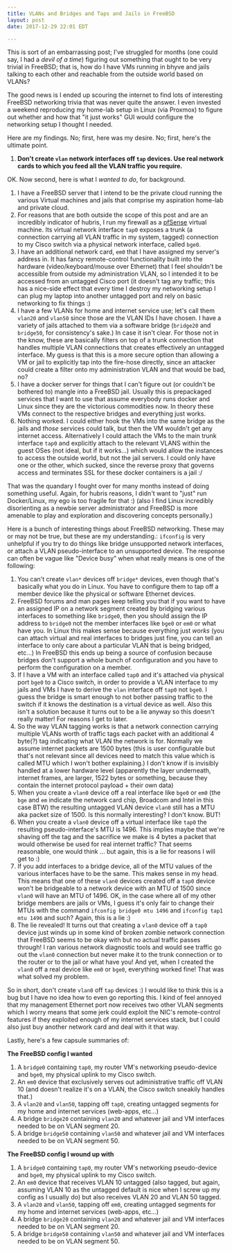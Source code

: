 ```yaml
---
title: VLANs and Bridges and Taps and Jails in FreeBSD
layout: post
date: 2017-12-29 22:01 EDT

---
```


This is sort of an embarrassing post; I've struggled for months (one could say, I had a _devil of a time_) figuring out something that ought to be very trivial in FreeBSD; that is, how do I have VMs running in bhyve and jails talking to each other and reachable from the outside world based on VLANs?

The good news is I ended up scouring the internet to find lots of interesting FreeBSD networking trivia that was never quite the answer. I even invested a weekend reproducing my home-lab setup in Linux (via Proxmox) to figure out whether and how that "it just works" GUI would configure the networking setup I thought I needed.

Here are my findings. No; first, here was my desire. No; first, here's the ultimate point.

1. **Don't create `vlan` network interfaces off `tap` devices. Use real network cards to which you feed all the VLAN traffic you require.**

OK. Now second, here is what I _wanted to do_, for background.
1. I have a FreeBSD server that I intend to be the private cloud running the various Virtual machines and jails that comprise my aspiration home-lab and private cloud.
2. For reasons that are both outside the scope of this post and are an incredibly indicator of hubris, I run my firewall as a [pfSense](https://www.pfsense.org/) virtual machine. Its virtual network interface `tap0` exposes a trunk (a connection carrying all VLAN traffic in my system, tagged) connection to my Cisco switch via a physical network interface, called `bge0`.
3. I have an additional network card, `em0` that I have assigned my server's address in. It has fancy remote-control functionality built into the hardware (video/keyboard/mouse over Ethernet) that I feel shouldn't be accessible from outside my administration VLAN, so I intended it to be accessed from an untagged Cisco port (it doesn't tag any traffic; this has a nice-side effect that every time I destroy my networking setup I can plug my laptop into another untagged port and rely on basic networking to fix things :)
4. I have a few VLANs for home and internet service use; let's call them `vlan20` and `vlan50` since those are the VLAN IDs I have chosen. I have a variety of jails attached to them via a software bridge (`bridge20` and `bridge50`, for consistency's sake.) In case it isn't clear. For those not in the know, these are basically filters on top of a trunk connection that handles multiple VLAN connections that creates effectively an untagged interface. My guess is that this is a more secure option than allowing a VM or jail to explicitly tap into the fire-hose directly, since an attacker could create a filter onto my administration VLAN and that would be bad, no?
5. I have a docker server for things that I can't figure out (or couldn't be bothered to) mangle into a FreeBSD jail. Usually this is prepackaged services that I want to use that assume everybody runs docker and Linux since they are the victorious commodities now. In theory these VMs connect to the respective bridges and everything just works.
6. Nothing worked. I could either hook the VMs into the same bridge as the jails and _those_ services could talk, but then the VM wouldn't get any internet access. Alternatively I could attach the VMs to the main trunk interface `tap0` and explicitly attach to the relevant VLANS within the guest OSes (not ideal, but if it works...) which would allow the instances to access the outside world, but not the jail servers. I could only have one or the other, which sucked, since the reverse proxy that governs access and terminates SSL for these docker containers is a jail :/

That was the quandary I fought over for many months instead of doing something useful. Again, for hubris reasons, I didn't want to "just" run Docker/Linux, my ego is too fragile for that :) (also I find Linux incredibly disorienting as a newbie server administrator and FreeBSD is more amenable to play and exploration and discovering concepts personally.)

Here is a bunch of interesting things about FreeBSD networking. These may or may not be true, but these are my understanding.:
`ifconfig` is very unhelpful if you try to do things like bridge unsupported network interfaces, or attach a VLAN pseudo-interface to an unsupported device. The response can often be vague like "Device busy" when what really means is one of the following:
1. You can't create `vlan*` devices off `bridge*` devices, even though that's basically what you do in Linux. You have to configure them to tap off a member device like the physical or software Ethernet devices.
2. FreeBSD forums and man pages keep telling you that if you want to have an assigned IP on a network segment created by bridging various interfaces to something like `bridge0`, then you should assign the IP address to `bridge0` not the member interfaces like `bge0` or `em0` or what have you. In Linux this makes sense because everything just _works_ (you can attach virtual and real interfaces to bridges just fine, you can tell an interface to only care about a particular VLAN that is being bridged, etc...) In FreeBSD this ends up being a source of confusion because bridges don't support a whole bunch of configuration and you have to perform the configuration on a member.
3. If I have a VM with an interface called `tap0` and it's attached via physical port `bge0` to a Cisco switch, in order to provide a VLAN interface to my jails and VMs I have to derive the `vlan` interface off `tap0` not `bge0`. I guess the bridge is smart enough to not bother passing traffic to the switch if it knows the destination is a virtual device as well. Also this isn't a solution because it turns out to be a lie anyway so this doesn't really matter! For reasons I get to later.
4. So the way VLAN tagging works is that a network connection carrying multiple VLANs worth of traffic tags each packet with an additional 4 byte(?) tag indicating what VLAN the network is for. Normally we assume internet packets are 1500 bytes (this is user configurable but that's not relevant since all devices need to match this value which is called MTU which I won't bother explaining.) I don't know if is invisibly handled at a lower hardware level (apparently the layer underneath, internet frames, are larger, 1522 bytes or something, because they contain the internet protocol payload + their own data)
5. When you create a `vlan0` device off a real interface like `bge0` or `em0` (the `bge` and `em` indicate the network card chip, Broadcom and Intel in this case BTW) the resulting untagged VLAN device `vlan0` still has a MTU aka packet size of 1500. Is this normally interesting? I don't know. BUT!
6. When you create a `vlan0` device off a virtual interface like `tap0` the resulting pseudo-interface's MTU is 1496. This implies maybe that we're shaving off the tag and the sacrifice we make is 4 bytes a packet that would otherwise be used for real internet traffic? That seems reasonable, one would think ... but again, this is a lie for reasons I will get to :)
7. If you add interfaces to a bridge device, all of the MTU values of the various interfaces have to be the same. This makes sense in my head. This means that one of these `vlan0` devices created off a `tap0` device won't be bridgeable to a network device with an MTU of 1500 since `vlan0` will have an MTU of 1496. OK, in the case where all of my other bridge members are jails or VMs, I guess it's only fair to change their MTUs with the command `ifconfig bridge0 mtu 1496` and `ifconfig tap1 mtu 1496` and such? Again, this is a lie :)
8. The lie revealed! It turns out that creating a `vlan0` device off a `tap0` device just winds up in some kind of broken zombie network connection that FreeBSD seems to be okay with but no actual traffic passes through! I ran various network diagnostic tools and would see traffic go out the `vlan0` connection but never make it to the trunk connection or to the router or to the jail or what have you! And yet, when I created the `vlan0` off a real device like `em0` or `bge0`, everything worked fine! That was what solved my problem.

So in short, don't create `vlan0` off `tap` devices :) I would like to think this is a bug but I have no idea how to even go reporting this. I kind of feel annoyed that my management Ethernet port now receives two other VLAN segments which I worry means that some jerk could exploit the NIC's remote-control features if they exploited enough of my internet services stack, but I could also just buy another network card and deal with it that way.

Lastly, here's a few capsule summaries of:

**The FreeBSD config I wanted**
1. A `bridge0` containing `tap0`, my router VM's networking pseudo-device and `bge0`, my physical uplink to my Cisco switch.
2. An `em0` device that exclusively serves out administrative traffic off VLAN 10 (and doesn't realize it's on a VLAN, the Cisco switch sneakily handles that.)
2. A `vlan20` and `vlan50`, tapping off `tap0`, creating untagged segments for my home and internet services (web-apps, etc...)
3. A bridge `bridge20` containing `vlan20` and whatever jail and VM interfaces needed to be on VLAN segment 20.
4. A bridge `bridge50` containing `vlan50` and whatever jail and VM interfaces needed to be on VLAN segment 50.

**The FreeBSD config I wound up with**
1. A `bridge0` containing `tap0`, my router VM's networking pseudo-device and `bge0`, my physical uplink to my Cisco switch.
2. An `em0` device that receives VLAN 10 untagged (also tagged, but again, assuming VLAN 10 as the untagged default is nice when I screw up my config as I usually do) but also receives VLAN 20 and VLAN 50 tagged.
2. A `vlan20` and `vlan50`, tapping off `em0`, creating untagged segments for my home and internet services (web-apps, etc...)
3. A bridge `bridge20` containing `vlan20` and whatever jail and VM interfaces needed to be on VLAN segment 20.
4. A bridge `bridge50` containing `vlan50` and whatever jail and VM interfaces needed to be on VLAN segment 50.
